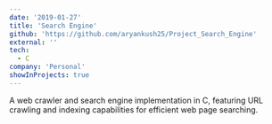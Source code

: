 ```yaml
---
date: '2019-01-27'
title: 'Search Engine'
github: 'https://github.com/aryankush25/Project_Search_Engine'
external: ''
tech:
  - C
company: 'Personal'
showInProjects: true
---
```


A web crawler and search engine implementation in C, featuring URL crawling and indexing capabilities for efficient web page searching.
